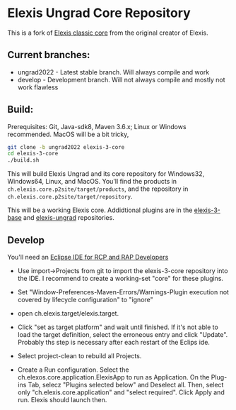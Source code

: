 # Elexis Ungrad Core Repository

This is a fork of [Elexis classic core](http://github.com/elexis/elexis-3-core) from the original creator of Elexis.

## Current branches:

* ungrad2022 - Latest stable branch. Will always compile and work
* develop - Development branch. Will not always compile and mostly not work flawless

## Build:

Prerequisites: Git, Java-sdk8, Maven 3.6.x; Linux or Windows recommended. MacOS will be a bit tricky,

```bash
git clone -b ungrad2022 elexis-3-core
cd elexis-3-core
./build.sh
```

This will build Elexis Ungrad and its core repository for Windows32, Windows64, Linux, and MacOS. You'll find the products in `ch.elexis.core.p2site/target/products`, and the repository in `ch.elexis.core.p2site/target/repository`.

This will be a working Elexis core. Addidtional plugins are in the [elexis-3-base](http://github.com/rgwch/elexis-3-base) and [elexis-ungrad](http://github.com/rgwch/elexis-ungrad) repositories.


## Develop

You'll need an [Eclipse IDE for RCP and RAP Developers](https://www.eclipse.org/downloads/packages/release/2022-09/r/eclipse-ide-rcp-and-rap-developers)

* Use import->Projects from git to import the elexis-3-core repository into the IDE. I recommend to create a working-set "core" for these plugins.

* Set "Window-Preferences-Maven-Errors/Warnings-Plugin execution not covered by lifecycle configuration" to "ignore"

* open ch.elexis.target/elexis.target.
* Click "set as target platform" and wait until finished. If it's not able to load the target definition, select the erroneous entry and click "Update". Probably ths step is necessary after each restart of the Eclips ide.

* Select project-clean to rebuild all Projects.

* Create a Run configuration. Select the ch.elexos.core.application.ElexisApp to run as Application. On the Plug-ins Tab, selecz "Plugins selected below" and Deselect all. Then, select only "ch.elexis.core.application" and "select required". Click Apply and run. Elexis should launch then.
